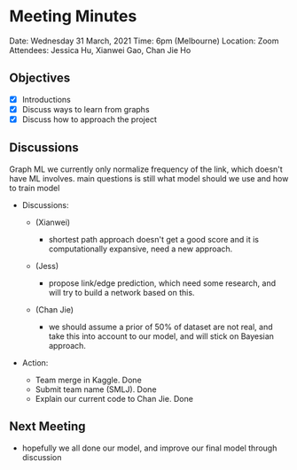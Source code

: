 # Meeting Minutes
Date: Wednesday 31 March, 2021
Time: 6pm (Melbourne)
Location: Zoom
Attendees: Jessica Hu, Xianwei Gao, Chan Jie Ho

## Objectives
- [x] Introductions
- [x] Discuss ways to learn from graphs
- [x] Discuss how to approach the project

## Discussions

Graph ML
we currently only normalize frequency of the link, which doesn't have ML involves.
main questions is still what model should we use and how to train model
- Discussions:
  - (Xianwei)
    - shortest path approach doesn't get a good score and it is computationally expansive, need a new approach.
	
  - (Jess)
    - propose link/edge prediction, which need some research, and will try to build a network based on this.
	
  - (Chan Jie)
	- we should assume a prior of 50% of dataset are not real, and take this into account to our model, and will stick on Bayesian approach.
	
- Action:
  - Team merge in Kaggle. Done
  - Submit team name (SMLJ). Done
  - Explain our current code to Chan Jie. Done
## Next Meeting
- hopefully we all done our model, and improve our final model through discussion